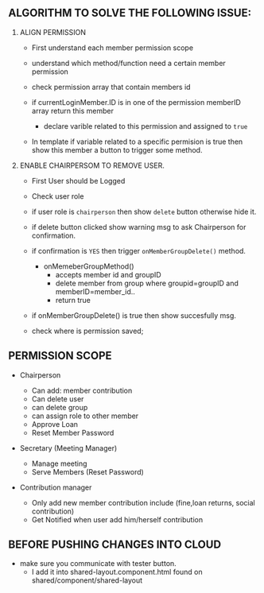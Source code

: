 ## ALGORITHM TO SOLVE THE FOLLOWING ISSUE:
1. ALIGN PERMISSION
    - First understand each member permission scope
    - understand which method/function need a certain member permission
    - check permission array that contain members id
    - if currentLoginMember.ID is in one of the permission memberID array return this member
        - declare varible related to this permission and assigned to ``true``

    - In template if variable related to a specific permision is true then show this member a button to trigger some method.
    


2. ENABLE CHAIRPERSOM TO REMOVE USER.
    - First User should be Logged
    - Check user role
    - if user role is ``chairperson`` then show ``delete`` button otherwise hide it.
    - if delete button clicked show warning msg to ask Chairperson for confirmation.
    - if confirmation is ``YES`` then trigger ``onMemberGroupDelete()`` method.
        - onMemeberGroupMethod()
            - accepts member id and groupID
            - delete member from group where groupid=groupID and memberID=member_id..
            - return true 
    - if onMemberGroupDelete() is true then show succesfully msg.


    - check where is permission saved;


## PERMISSION SCOPE
- Chairperson
    - Can add: member contribution
    - Can delete user
    - can delete group
    - can assign role to other member
    - Approve Loan
    - Reset Member Password
- Secretary (Meeting Manager)
    - Manage meeting
    - Serve Members (Reset Password)

- Contribution manager
    - Only add new member contribution include (fine,loan returns, social contribution)
    - Get Notified when user add him/herself contribution




## BEFORE PUSHING CHANGES INTO CLOUD
- make sure you communicate with tester button.
    - I add it into shared-layout.component.html found on shared/component/shared-layout